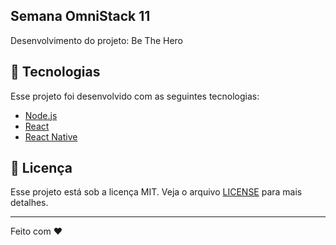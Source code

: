 ## Semana OmniStack 11
Desenvolvimento do projeto: Be The Hero

## :rocket: Tecnologias

Esse projeto foi desenvolvido com as seguintes tecnologias:

- [Node.js](https://nodejs.org/en/)
- [React](https://reactjs.org)
- [React Native](https://facebook.github.io/react-native/)

## :memo: Licença

Esse projeto está sob a licença MIT. Veja o arquivo [LICENSE](LICENSE.md) para mais detalhes.

---

Feito com ♥
